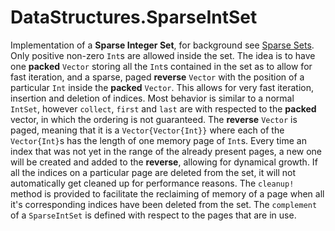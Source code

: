 # DataStructures.SparseIntSet

Implementation of a __Sparse Integer Set__, for background see [Sparse Sets](https://www.computist.xyz/2018/06/sparse-sets.html).
Only positive non-zero `Int`s are allowed inside the set. 
The idea is to have one **packed** `Vector` storing all the `Int`s contained in the set as to allow for fast iteration, and a sparse, paged **reverse** `Vector` with the position of a particular `Int` inside the **packed** `Vector`. This allows for very fast iteration, insertion and deletion of indices.
Most behavior is similar to a normal `IntSet`, however `collect`, `first` and `last` are with respected to the **packed** vector, in which the ordering is not guaranteed. 
The **reverse** `Vector` is paged, meaning that it is a `Vector{Vector{Int}}` where each of the `Vector{Int}`s has the length of one memory page of `Int`s. Every time an index that was not yet in the range of the already present pages, a new one will be created and added to the **reverse**, allowing for dynamical growth. 
If all the indices on a particular page are deleted from the set, it will not automatically get cleaned up for performance reasons. The `cleanup!` method is provided to facilitate the reclaiming of memory of a page when all it's corresponding indices have been deleted from the set.
The `complement` of a `SparseIntSet` is defined with respect to the pages that are in use.
